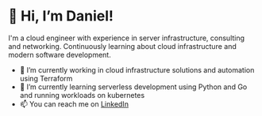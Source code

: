 # 👋 Hi, I’m Daniel!

I'm a cloud engineer with experience in server infrastructure, consulting and networking. Continuously learning about cloud infrastructure and modern software development. 

- 🔭 I’m currently working in cloud infrastructure solutions and automation using Terraform
- 🌱 I’m currently learning serverless development using Python and Go and running workloads on kubernetes
- 📫 You can reach me on [LinkedIn](https://https://www.linkedin.com/in/danieltle/)
